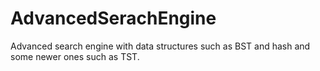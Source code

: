 # AdvancedSerachEngine
Advanced search engine with data structures such as BST and hash and some newer ones such as TST.
